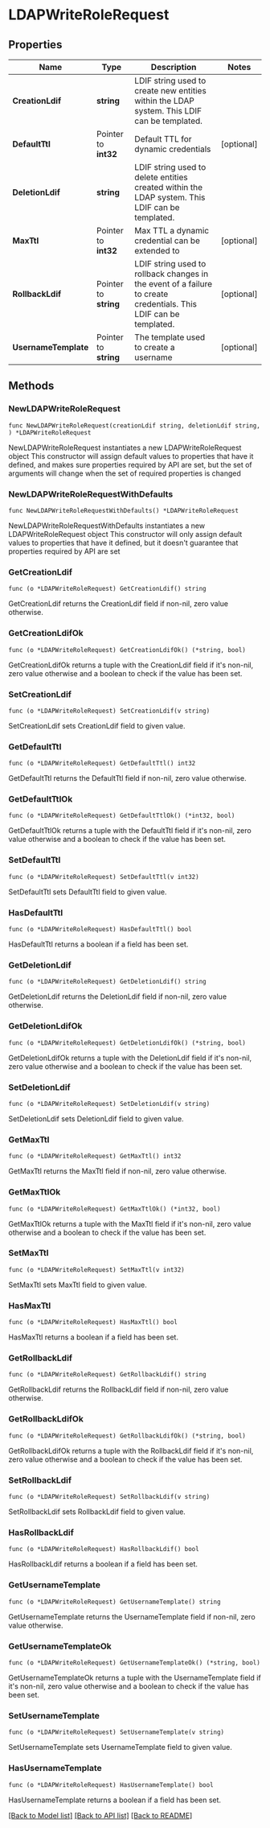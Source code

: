 # LDAPWriteRoleRequest


## Properties

Name | Type | Description | Notes
------------ | ------------- | ------------- | -------------
**CreationLdif** | **string** | LDIF string used to create new entities within the LDAP system. This LDIF can be templated. | 
**DefaultTtl** | Pointer to **int32** | Default TTL for dynamic credentials | [optional] 
**DeletionLdif** | **string** | LDIF string used to delete entities created within the LDAP system. This LDIF can be templated. | 
**MaxTtl** | Pointer to **int32** | Max TTL a dynamic credential can be extended to | [optional] 
**RollbackLdif** | Pointer to **string** | LDIF string used to rollback changes in the event of a failure to create credentials. This LDIF can be templated. | [optional] 
**UsernameTemplate** | Pointer to **string** | The template used to create a username | [optional] 



## Methods


### NewLDAPWriteRoleRequest

`func NewLDAPWriteRoleRequest(creationLdif string, deletionLdif string, ) *LDAPWriteRoleRequest`

NewLDAPWriteRoleRequest instantiates a new LDAPWriteRoleRequest object
This constructor will assign default values to properties that have it defined,
and makes sure properties required by API are set, but the set of arguments
will change when the set of required properties is changed

### NewLDAPWriteRoleRequestWithDefaults

`func NewLDAPWriteRoleRequestWithDefaults() *LDAPWriteRoleRequest`

NewLDAPWriteRoleRequestWithDefaults instantiates a new LDAPWriteRoleRequest object
This constructor will only assign default values to properties that have it defined,
but it doesn't guarantee that properties required by API are set


### GetCreationLdif

`func (o *LDAPWriteRoleRequest) GetCreationLdif() string`

GetCreationLdif returns the CreationLdif field if non-nil, zero value otherwise.

### GetCreationLdifOk

`func (o *LDAPWriteRoleRequest) GetCreationLdifOk() (*string, bool)`

GetCreationLdifOk returns a tuple with the CreationLdif field if it's non-nil, zero value otherwise
and a boolean to check if the value has been set.

### SetCreationLdif

`func (o *LDAPWriteRoleRequest) SetCreationLdif(v string)`

SetCreationLdif sets CreationLdif field to given value.





### GetDefaultTtl

`func (o *LDAPWriteRoleRequest) GetDefaultTtl() int32`

GetDefaultTtl returns the DefaultTtl field if non-nil, zero value otherwise.

### GetDefaultTtlOk

`func (o *LDAPWriteRoleRequest) GetDefaultTtlOk() (*int32, bool)`

GetDefaultTtlOk returns a tuple with the DefaultTtl field if it's non-nil, zero value otherwise
and a boolean to check if the value has been set.

### SetDefaultTtl

`func (o *LDAPWriteRoleRequest) SetDefaultTtl(v int32)`

SetDefaultTtl sets DefaultTtl field to given value.


### HasDefaultTtl

`func (o *LDAPWriteRoleRequest) HasDefaultTtl() bool`

HasDefaultTtl returns a boolean if a field has been set.




### GetDeletionLdif

`func (o *LDAPWriteRoleRequest) GetDeletionLdif() string`

GetDeletionLdif returns the DeletionLdif field if non-nil, zero value otherwise.

### GetDeletionLdifOk

`func (o *LDAPWriteRoleRequest) GetDeletionLdifOk() (*string, bool)`

GetDeletionLdifOk returns a tuple with the DeletionLdif field if it's non-nil, zero value otherwise
and a boolean to check if the value has been set.

### SetDeletionLdif

`func (o *LDAPWriteRoleRequest) SetDeletionLdif(v string)`

SetDeletionLdif sets DeletionLdif field to given value.





### GetMaxTtl

`func (o *LDAPWriteRoleRequest) GetMaxTtl() int32`

GetMaxTtl returns the MaxTtl field if non-nil, zero value otherwise.

### GetMaxTtlOk

`func (o *LDAPWriteRoleRequest) GetMaxTtlOk() (*int32, bool)`

GetMaxTtlOk returns a tuple with the MaxTtl field if it's non-nil, zero value otherwise
and a boolean to check if the value has been set.

### SetMaxTtl

`func (o *LDAPWriteRoleRequest) SetMaxTtl(v int32)`

SetMaxTtl sets MaxTtl field to given value.


### HasMaxTtl

`func (o *LDAPWriteRoleRequest) HasMaxTtl() bool`

HasMaxTtl returns a boolean if a field has been set.




### GetRollbackLdif

`func (o *LDAPWriteRoleRequest) GetRollbackLdif() string`

GetRollbackLdif returns the RollbackLdif field if non-nil, zero value otherwise.

### GetRollbackLdifOk

`func (o *LDAPWriteRoleRequest) GetRollbackLdifOk() (*string, bool)`

GetRollbackLdifOk returns a tuple with the RollbackLdif field if it's non-nil, zero value otherwise
and a boolean to check if the value has been set.

### SetRollbackLdif

`func (o *LDAPWriteRoleRequest) SetRollbackLdif(v string)`

SetRollbackLdif sets RollbackLdif field to given value.


### HasRollbackLdif

`func (o *LDAPWriteRoleRequest) HasRollbackLdif() bool`

HasRollbackLdif returns a boolean if a field has been set.




### GetUsernameTemplate

`func (o *LDAPWriteRoleRequest) GetUsernameTemplate() string`

GetUsernameTemplate returns the UsernameTemplate field if non-nil, zero value otherwise.

### GetUsernameTemplateOk

`func (o *LDAPWriteRoleRequest) GetUsernameTemplateOk() (*string, bool)`

GetUsernameTemplateOk returns a tuple with the UsernameTemplate field if it's non-nil, zero value otherwise
and a boolean to check if the value has been set.

### SetUsernameTemplate

`func (o *LDAPWriteRoleRequest) SetUsernameTemplate(v string)`

SetUsernameTemplate sets UsernameTemplate field to given value.


### HasUsernameTemplate

`func (o *LDAPWriteRoleRequest) HasUsernameTemplate() bool`

HasUsernameTemplate returns a boolean if a field has been set.









[[Back to Model list]](../README.md#documentation-for-models) [[Back to API list]](../README.md#documentation-for-api-endpoints) [[Back to README]](../README.md)


